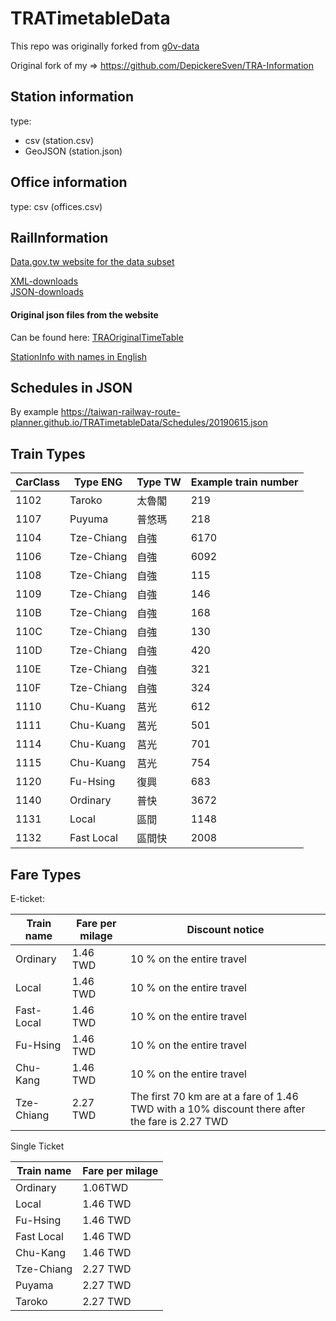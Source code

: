 # TRATimetableData

This repo was originally forked from [g0v-data](https://github.com/g0v-data/railway)

Original fork of my => https://github.com/DepickereSven/TRA-Information

## Station information

type: 
- csv (station.csv)
- GeoJSON (station.json)

## Office information

type: csv (offices.csv)

## RailInformation

[Data.gov.tw website for the data subset](https://data.gov.tw/dataset/6138#r1)
 
[XML-downloads](https://ods.railway.gov.tw/tra-ods-web/ods/download/dataResource/railway_schedule/XML/list)\
[JSON-downloads](https://ods.railway.gov.tw/tra-ods-web/ods/download/dataResource/railway_schedule/JSON/list)

#### Original json files from the website

Can be found here: [TRAOriginalTimeTable](https://github.com/Taiwan-Railway-Route-Planner/TRAOriginalTimeTable)


[StationInfo with names in English](https://taiwan-railway-route-planner.github.io/TRATimetableData/stationInfo.json)

## Schedules in JSON 

By example https://taiwan-railway-route-planner.github.io/TRATimetableData/Schedules/20190615.json


## Train Types

CarClass    |Type ENG    | Type TW   | Example train number | 
----------- |----------- |-----------|----------------------|
1102        |Taroko      |太魯閣      |219                   | 
1107        |Puyuma      |普悠瑪      |218                   | 
1104        |Tze-Chiang  |自強        |6170                  | 
1106        |Tze-Chiang  |自強        |6092                  | 
1108        |Tze-Chiang  |自強        |115                   | 
1109        |Tze-Chiang  |自強        |146                   | 
110B        |Tze-Chiang  |自強        |168                   | 
110C        |Tze-Chiang  |自強        |130                   | 
110D        |Tze-Chiang  |自強        |420                   | 
110E        |Tze-Chiang  |自強        |321                   | 
110F        |Tze-Chiang  |自強        |324                   | 
1110        |Chu-Kuang   |莒光        |612                   | 
1111        |Chu-Kuang   |莒光        |501                   | 
1114        |Chu-Kuang   |莒光        |701                   | 
1115        |Chu-Kuang   |莒光        |754                   | 
1120        |Fu-Hsing    |復興        |683                   | 
1140        |Ordinary    |普快        |3672                  | 
1131        |Local       |區間        |1148                  | 
1132        |Fast Local  |區間快      |2008                  | 


## Fare Types

E-ticket: 

| Train name   | Fare per milage  | Discount notice |
| ------------- | ------------- | ------------- |
| Ordinary  | 1.46 TWD  | 10 % on the entire travel  |
| Local   | 1.46 TWD  | 10 % on the entire travel  |
| Fast-Local   | 1.46 TWD  | 10 % on the entire travel  |
| Fu-Hsing  | 1.46 TWD  | 10 % on the entire travel  |
| Chu-Kang  | 1.46 TWD  | 10 % on the entire travel  |
| Tze-Chiang  | 2.27 TWD  | The first 70 km are at a fare of 1.46 TWD with a 10% discount there after the fare is 2.27 TWD  |

Single Ticket

| Train name   | Fare per milage  | 
| ------------- | ------------- | 
| Ordinary  | 1.06TWD  | 
| Local   | 1.46 TWD  | 
| Fu-Hsing  | 1.46 TWD  | 
| Fast Local  | 1.46 TWD  |
| Chu-Kang  | 1.46 TWD  |
| Tze-Chiang  | 2.27 TWD  |
| Puyama  | 2.27 TWD  |
| Taroko  | 2.27 TWD  |
